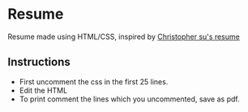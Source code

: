 # Resume 

Resume made using HTML/CSS, inspired by [Christopher su's resume](https://christopher.su/resume/)



## Instructions
* First uncomment the css in the first 25 lines.
* Edit the HTML
* To print comment the lines which you uncommented, save as pdf.